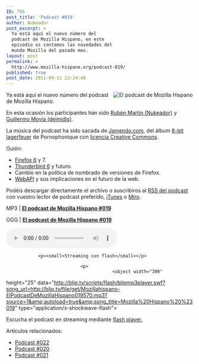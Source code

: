 ```yaml
---
ID: 795
post_title: 'Podcast #019'
author: Nukeador
post_excerpt: >
  Ya está aquí el nuevo número del
  podcast de Mozilla Hispano, en este
  episodio os contamos las novedades del
  mundo Mozilla del pasado mes.
layout: post
permalink: >
  http://www.mozilla-hispano.org/podcast-019/
published: true
post_date: 2011-09-11 22:24:40
---
```

<p><img style="float: right;" src="http://www.mozilla-hispano.org/images/podcast_small.png" alt="El podcast de Mozilla Hispano" /></p>
<p>Ya está aquí el nuevo número del podcast de Mozilla Hispano.</p>
<p>En esta ocasión los participantes han sido <a href="http://twitter.com/nukeador">Rubén Martí­n (Nukeador)</a> y <a href="http://twitter.com/deimidis">Guillermo Movia (deimidis)</a>.</p>
<p>La música del podcast ha sido sacada de <a href="http://www.jamendo.com" hreflang="es">Jamendo.com</a>, del álbum <a href="http://www.jamendo.com/es/album/7505" hreflang="es">8-bit lagerfeuer</a> de Pornophonique con <a href="http://creativecommons.org/licenses/by-nc-nd/2.0/es/" hreflang="es">licencia Creative Commons</a>.</p>
<p>Guión:</p>
<ul>
<li><a title="Nueva versión estable de Firefox" href="http://www.mozilla-hispano.org/nueva-version-estable-de-firefox/">Firefox 6</a> y 7.</li>
<li><a title="Nueva versión de Thunderbird" href="http://www.mozilla-hispano.org/nueva-version-thunderbird/">Thunderbird 6</a> y futuro.</li>
<li>Cambio en la política de nombrado de versiones de Firefox.</li>
<li><a title="Boot to Gecko, sistema operativo para la web" href="http://www.mozilla-hispano.org/boot-to-gecko-sistema-operativo-para-la-web/">WebAPI</a> y sus implicaciones en el futuro de la web.</li>
</ul>
<p>Podéis descargar directamente el archivo o suscribiros al <a hreflang="es" 
href="http://feeds.mozilla-hispano.org/mozillahispano-podcast">RSS del podcast</a> con vuestro lector de 
podcast preferido, <a hreflang="es" 
href="http://itunes.apple.com/es/podcast/el-podcast-de-mozilla-hispano/id347273991">iTunes</a> o <a href="http://www.miroguide.com/audio/14695">Miro</a>.</p><p>MP3 | <strong><a href="http://blip.tv/file/get/Mozillahispano-ElPodcastDeMozillaHispano019570.mp3">El podcast de Mozilla 
Hispano #019</a></strong></p><p>OGG | <strong><a href="http://blip.tv/file/get/Mozillahispano-ElPodcastDeMozillaHispano019402.ogg">El podcast de Mozilla 
Hispano #019</a></strong></p><p> 
	<audio controls="controls" src="http://blip.tv/file/get/Mozillahispano-ElPodcastDeMozillaHispano019402.ogg" 
tabindex="0">
		
				<p><small>Streaming con flash</small></p>
						
								<p>
											<object width="300" 
height="25" data="http://blip.tv/scripts/flash/blipmp3player.swf?song_url=http://blip.tv/file/get/Mozillahispano-ElPodcastDeMozillaHispano019570.mp3?source=1&amp;autoload=true&amp;song_title=Mozilla%20Hispano%20%23019" type="application/x-shockwave-flash">
														
																		
<param value="http://blip.tv/scripts/flash/blipmp3player.swf?song_url=http://blip.tv/file/get/Mozillahispano-ElPodcastDeMozillaHispano019570.mp3%3Fsource%3D1&amp;autoload=true&amp;song_title=Mozilla%20Hispano%20%23019" name="movie"/>
																						
																										
<p>Escucha el podcast en streaming mediante <a href="http://www.macromedia.com/downloads/">flash 
player.</a></p>
																														
																																	
</object> 
																																			
</p>
																																				
</audio>
																																				
</p>
<p>Artículos relacionados:<ul>
<li><a href='http://www.mozilla-hispano.org/podcast-022/' rel='bookmark' title='Podcast #022'>Podcast #022</a></li>
<li><a href='http://www.mozilla-hispano.org/podcast-020/' rel='bookmark' title='Podcast #020'>Podcast #020</a></li>
<li><a href='http://www.mozilla-hispano.org/podcast-021/' rel='bookmark' title='Podcast #021'>Podcast #021</a></li>
</ul></p>